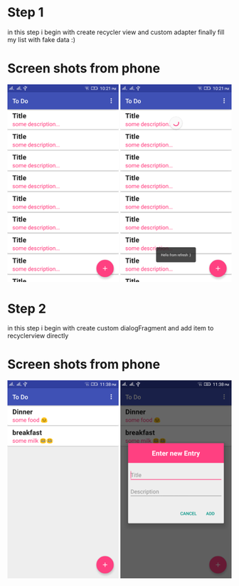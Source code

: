 # Step 1
in this step i begin with create recycler view and custom adapter finally fill my list with fake data :)

# Screen shots from phone
<img src="https://github.com/MostafaAnter/ToDo/blob/Recycler%26SwipeRefreshLayout/app/device-2016-12-13-222105.png" alt="" width="250" height="whatever">
<img src="https://github.com/MostafaAnter/ToDo/blob/Recycler%26SwipeRefreshLayout/app/device-2016-12-13-222124.png" alt="" width="250" height="whatever">

# Step 2
in this step i begin with create custom dialogFragment and add item to recyclerview directly

# Screen shots from phone
<img src="https://github.com/MostafaAnter/ToDo/blob/SecondStepCreateDialogToAddItems/app/device-2016-12-13-233843.png" alt="" width="250" height="whatever">
<img src="https://github.com/MostafaAnter/ToDo/blob/SecondStepCreateDialogToAddItems/app/device-2016-12-13-233900.png" alt="" width="250" height="whatever">
